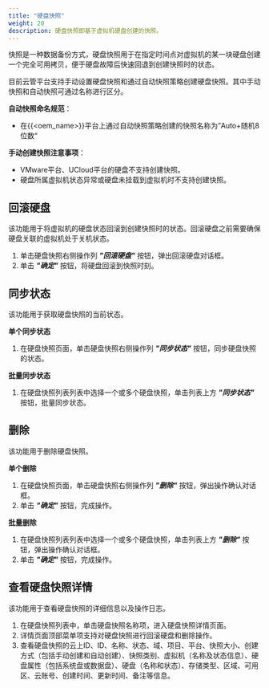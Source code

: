 ```yaml
---
title: "硬盘快照"
weight: 20
description: 硬盘快照即基于虚拟机硬盘创建的快照。
---
```


快照是一种数据备份方式，硬盘快照用于在指定时间点对虚拟机的某一块硬盘创建一个完全可用拷贝，便于硬盘故障后快速回退到创建快照时的状态。

目前云管平台支持手动设置硬盘快照和通过自动快照策略创建硬盘快照。其中手动快照和自动快照可通过名称进行区分。

**自动快照命名规范**：

- 在{{<oem_name>}}平台上通过自动快照策略创建的快照名称为”Auto+随机8位数“

**手动创建快照注意事项**：

- VMware平台、UCloud平台的硬盘不支持创建快照。
- 硬盘所属虚拟机状态异常或硬盘未挂载到虚拟机时不支持创建快照。


## 回滚硬盘

该功能用于将虚拟机的硬盘状态回滚到创建快照时的状态。回滚硬盘之前需要确保硬盘关联的虚拟机处于关机状态。

1. 单击硬盘快照右侧操作列 **_"回滚硬盘"_** 按钮，弹出回滚硬盘对话框。   
2. 单击 **_"确定"_** 按钮，将硬盘回滚到快照时刻。

## 同步状态

该功能用于获取硬盘快照的当前状态。

**单个同步状态**

1. 在硬盘快照页面，单击硬盘快照右侧操作列 **_"同步状态"_** 按钮，同步硬盘快照的状态。

**批量同步状态**

1. 在硬盘快照列表列表中选择一个或多个硬盘快照，单击列表上方 **_"同步状态"_** 按钮，批量同步状态。

## 删除

该功能用于删除硬盘快照。

**单个删除**

1. 在硬盘快照页面，单击硬盘快照右侧操作列 **_"删除"_** 按钮，弹出操作确认对话框。
2. 单击 **_"确定"_** 按钮，完成操作。

**批量删除**

1. 在硬盘快照列表列表中选择一个或多个硬盘快照，单击列表上方 **_"删除"_** 按钮，弹出操作确认对话框。
2. 单击 **_"确定"_** 按钮，完成操作。

## 查看硬盘快照详情

该功能用于查看硬盘快照的详细信息以及操作日志。

1. 在硬盘快照列表中，单击硬盘快照名称项，进入硬盘快照详情页面。
2. 详情页面顶部菜单项支持对硬盘快照进行回滚硬盘和删除操作。
3. 查看硬盘快照的云上ID、ID、名称、状态、域、项目、平台、快照大小、创建方式（包括手动创建和自动创建）、快照类别、虚拟机（名称及状态信息）、硬盘属性（包括系统盘或数据盘）、硬盘（名称和状态）、存储类型、区域、可用区、云账号、创建时间、更新时间、备注等信息。
 


